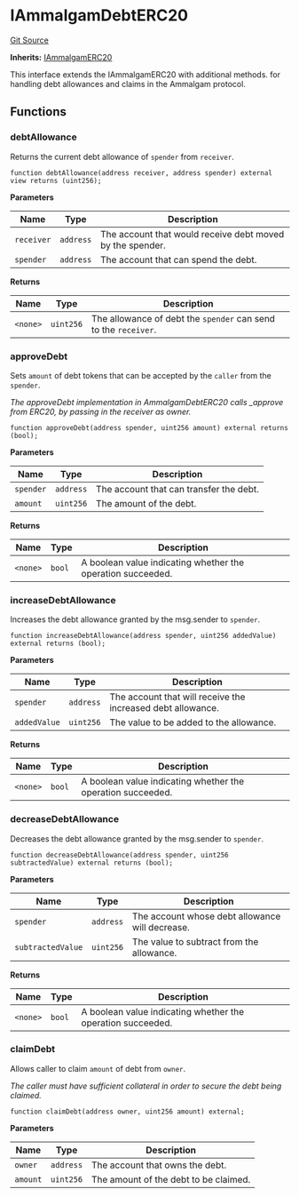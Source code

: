 # IAmmalgamDebtERC20
[Git Source](https://github.com/Ammalgam-Protocol/core-v1/blob/55eccbeef5b0ef289c29a5edda7e20c492c25998/contracts/interfaces/tokens/IAmmalgamDebtERC20.sol)

**Inherits:**
[IAmmalgamERC20](/contracts/interfaces/tokens/IAmmalgamERC20.sol/interface.IAmmalgamERC20.md)

This interface extends the IAmmalgamERC20 with additional methods.
for handling debt allowances and claims in the Ammalgam protocol.


## Functions
### debtAllowance

Returns the current debt allowance of `spender` from `receiver`.


```solidity
function debtAllowance(address receiver, address spender) external view returns (uint256);
```
**Parameters**

|Name|Type|Description|
|----|----|-----------|
|`receiver`|`address`|The account that would receive debt moved by the spender.|
|`spender`|`address`|The account that can spend the debt.|

**Returns**

|Name|Type|Description|
|----|----|-----------|
|`<none>`|`uint256`|The allowance of debt the `spender` can send to the `receiver`.|


### approveDebt

Sets `amount` of debt tokens that can be accepted by the `caller` from the `spender`.

*The approveDebt implementation in AmmalgamDebtERC20 calls _approve from ERC20, by passing in
the receiver as owner.*


```solidity
function approveDebt(address spender, uint256 amount) external returns (bool);
```
**Parameters**

|Name|Type|Description|
|----|----|-----------|
|`spender`|`address`|The account that can transfer the debt.|
|`amount`|`uint256`|The amount of the debt.|

**Returns**

|Name|Type|Description|
|----|----|-----------|
|`<none>`|`bool`|A boolean value indicating whether the operation succeeded.|


### increaseDebtAllowance

Increases the debt allowance granted by the msg.sender to `spender`.


```solidity
function increaseDebtAllowance(address spender, uint256 addedValue) external returns (bool);
```
**Parameters**

|Name|Type|Description|
|----|----|-----------|
|`spender`|`address`|The account that will receive the increased debt allowance.|
|`addedValue`|`uint256`|The value to be added to the allowance.|

**Returns**

|Name|Type|Description|
|----|----|-----------|
|`<none>`|`bool`|A boolean value indicating whether the operation succeeded.|


### decreaseDebtAllowance

Decreases the debt allowance granted by the msg.sender to `spender`.


```solidity
function decreaseDebtAllowance(address spender, uint256 subtractedValue) external returns (bool);
```
**Parameters**

|Name|Type|Description|
|----|----|-----------|
|`spender`|`address`|The account whose debt allowance will decrease.|
|`subtractedValue`|`uint256`|The value to subtract from the allowance.|

**Returns**

|Name|Type|Description|
|----|----|-----------|
|`<none>`|`bool`|A boolean value indicating whether the operation succeeded.|


### claimDebt

Allows caller to claim `amount` of debt from `owner`.

*The caller must have sufficient collateral in order to secure the debt being claimed.*


```solidity
function claimDebt(address owner, uint256 amount) external;
```
**Parameters**

|Name|Type|Description|
|----|----|-----------|
|`owner`|`address`|The account that owns the debt.|
|`amount`|`uint256`|The amount of the debt to be claimed.|


